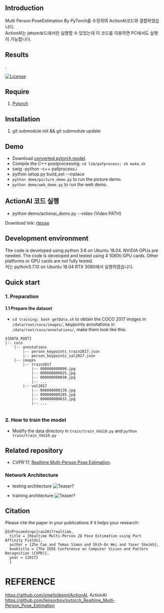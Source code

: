 ## Introduction
Multi Person PoseEstimation By PyTorch를 수정하여 ActionAI코드와 결합하였습니다.  
ActionAI는 jetson보드에서만 실행할 수 있었는데 이 코드를 이용하면 PC에서도 실행이 가능합니다.

## Results

.

[![License](https://img.shields.io/github/license/smellslikeml/ActionAI)](https://opensource.org/licenses/MIT) 

## Require
1. [Pytorch](http://pytorch.org/)

## Installation
1. git submodule init && git submodule update

## Demo
- Download [converted pytorch model](https://www.dropbox.com/s/ae071mfm2qoyc8v/pose_model.pth?dl=0).
- Compile the C++ postprocessing: `cd lib/pafprocess; sh make.sh` 
- swig -python -c++ pafprocess.i 
- python setup.py build_ext --inplace
- `python demo/picture_demo.py` to run the picture demo.
- `python demo/web_demo.py` to run the web demo.

## ActionAI 코드 실행
- python demo/actionai_demo.py --video {Video PATH}


Download link:
[rtpose](https://www.dropbox.com/s/ae071mfm2qoyc8v/pose_model.pth?dl=0)

## Development environment

The code is developed using python 3.6 on Ubuntu 18.04. NVIDIA GPUs are needed. The code is developed and tested using 4 1080ti GPU cards. Other platforms or GPU cards are not fully tested.   
저는 python3.7.10 on Ubuntu 18.04 RTX 3080에서 실행하였습니다. 

## Quick start

### 1. Preparation

#### 1.1 Prepare the dataset
- `cd training; bash getData.sh` to obtain the COCO 2017 images in `/data/root/coco/images/`, keypoints annotations in `/data/root/coco/annotations/`,
make them look like this:
```
${DATA_ROOT}
|-- coco
    |-- annotations
        |-- person_keypoints_train2017.json
        |-- person_keypoints_val2017.json
    |-- images
        |-- train2017
            |-- 000000000009.jpg
            |-- 000000000025.jpg
            |-- 000000000030.jpg
            |-- ... 
        |-- val2017
            |-- 000000000139.jpg
            |-- 000000000285.jpg
            |-- 000000000632.jpg
            |-- ... 
        

```

### 2. How to train the model
- Modify the data directory in `train/train_VGG19.py` and `python train/train_VGG19.py`

## Related repository
- CVPR'17, [Realtime Multi-Person Pose Estimation](https://github.com/ZheC/Realtime_Multi-Person_Pose_Estimation).

### Network Architecture
- testing architecture
![Teaser?](https://github.com/tensorboy/pytorch_Realtime_Multi-Person_Pose_Estimation/blob/master/readme/pose.png)

- training architecture
![Teaser?](https://github.com/tensorboy/pytorch_Realtime_Multi-Person_Pose_Estimation/blob/master/readme/training_structure.png)


## Citation
Please cite the paper in your publications if it helps your research: 

    @InProceedings{cao2017realtime,
      title = {Realtime Multi-Person 2D Pose Estimation using Part Affinity Fields},
      author = {Zhe Cao and Tomas Simon and Shih-En Wei and Yaser Sheikh},
      booktitle = {The IEEE Conference on Computer Vision and Pattern Recognition (CVPR)},
      year = {2017}
      }
# REFERENCE
https://github.com/smellslikeml/ActionAI, ActionAI   
https://github.com/tensorboy/pytorch_Realtime_Multi-Person_Pose_Estimation
